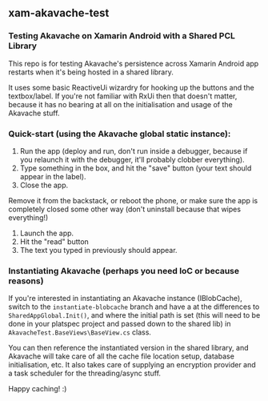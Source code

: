 ## xam-akavache-test

### Testing Akavache on Xamarin Android with a Shared PCL Library

This repo is for testing Akavache's persistence across Xamarin Android app restarts when it's being hosted in a shared library.

It uses some basic ReactiveUi wizardry for hooking up the buttons and the textbox/label. If you're not familiar with RxUi then that doesn't matter, because it has no bearing at all on the initialisation and usage of the Akavache stuff.

### Quick-start (using the Akavache global static instance):

1. Run the app (deploy and run, don't run inside a debugger, because if you relaunch it with the debugger, it'll probably clobber everything).
2. Type something in the box, and hit the "save" button (your text should appear in the label).
3. Close the app.

Remove it from the backstack, or reboot the phone, or make sure the app is completely closed some other way (don't uninstall because that wipes everything!)

1. Launch the app.
2. Hit the "read" button
3. The text you typed in previously should appear.

### Instantiating Akavache (perhaps you need IoC or because reasons)
If you're interested in instantiating an Akavache instance (IBlobCache), switch to the `instantiate-blobcache` branch and have a at the differences to `SharedAppGlobal.Init()`, and where the initial path is set (this will need to be done in your platspec project and passed down to the shared lib) in `AkavacheTest.BaseViews\BaseView.cs` class.

You can then reference the instantiated version in the shared library, and Akavache will take care of all the cache file location setup, database initialisation, etc. It also takes care of supplying an encryption provider and a task scheduler for the threading/async stuff.

Happy caching! :)
